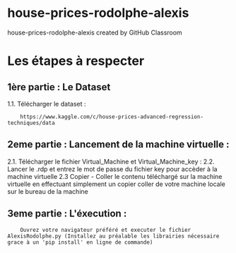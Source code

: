 # house-prices-rodolphe-alexis
house-prices-rodolphe-alexis created by GitHub Classroom

# Les étapes à respecter

## 1ère partie : Le Dataset

1.1. Télécharger le dataset :

```
    https://www.kaggle.com/c/house-prices-advanced-regression-techniques/data
```

## 2eme partie : Lancement de la machine virtuelle :

2.1. Télécharger le fichier Virtual_Machine et Virtual_Machine_key :
2.2. Lancer le .rdp et entrez le mot de passe du fichier key pour accèder à la machine virtuelle
2.3  Copier - Coller le contenu téléchargé sur la machine virtuelle en effectuant simplement un copier coller de votre machine locale sur le bureau de la machine

## 3eme partie : L'éxecution :

```
    Ouvrez votre navigateur préféré et executer le fichier AlexisRodolphe.py (Installez au préalable les librairies nécessaire grace à un 'pip install' en ligne de commande)
 
```
